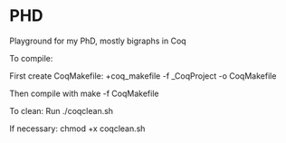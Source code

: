 # PHD

Playground for my PhD, mostly bigraphs in Coq

To compile:

First create CoqMakefile:
+coq_makefile -f _CoqProject -o CoqMakefile

Then compile with
    make -f CoqMakefile


To clean:
Run
    ./coqclean.sh

If necessary: 
    chmod +x coqclean.sh

